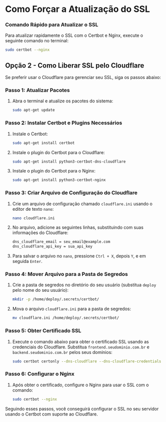 # Como Forçar a Atualização do SSL

### Comando Rápido para Atualizar o SSL

Para atualizar rapidamente o SSL com o Certbot e Nginx, execute o seguinte comando no terminal:

```bash
sudo certbot --nginx
```

## Opção 2 - Como Liberar SSL pelo Cloudflare

Se preferir usar o Cloudflare para gerenciar seu SSL, siga os passos abaixo:

### Passo 1: Atualizar Pacotes

1. Abra o terminal e atualize os pacotes do sistema:
   ```bash
   sudo apt-get update
   ```

### Passo 2: Instalar Certbot e Plugins Necessários

1. Instale o Certbot:
   ```bash
   sudo apt-get install certbot
   ```

2. Instale o plugin do Certbot para o Cloudflare:
   ```bash
   sudo apt-get install python3-certbot-dns-cloudflare
   ```

3. Instale o plugin do Certbot para o Nginx:
   ```bash
   sudo apt-get install python3-certbot-nginx
   ```

### Passo 3: Criar Arquivo de Configuração do Cloudflare

1. Crie um arquivo de configuração chamado `cloudflare.ini` usando o editor de texto `nano`:
   ```bash
   nano cloudflare.ini
   ```

2. No arquivo, adicione as seguintes linhas, substituindo com suas informações do Cloudflare:
   ```bash
   dns_cloudflare_email = seu_email@example.com
   dns_cloudflare_api_key = sua_api_key
   ```

3. Para salvar o arquivo no `nano`, pressione `Ctrl + X`, depois `Y`, e em seguida `Enter`.

### Passo 4: Mover Arquivo para a Pasta de Segredos

1. Crie a pasta de segredos no diretório do seu usuário (substitua `deploy` pelo nome do seu usuário):
   ```bash
   mkdir -p /home/deploy/.secrets/certbot/
   ```

2. Mova o arquivo `cloudflare.ini` para a pasta de segredos:
   ```bash
   mv cloudflare.ini /home/deploy/.secrets/certbot/
   ```

### Passo 5: Obter Certificado SSL

1. Execute o comando abaixo para obter o certificado SSL usando as credenciais do Cloudflare. Substitua `frontend.seudominio.com.br` e `backend.seudominio.com.br` pelos seus domínios:
   ```bash
   sudo certbot certonly --dns-cloudflare --dns-cloudflare-credentials /home/seu_usuario/.secrets/certbot/cloudflare.ini -d frontend.seudominio.com.br -d backend.seudominio.com.br --dns-cloudflare-propagation-seconds 60
   ```

### Passo 6: Configurar o Nginx

1. Após obter o certificado, configure o Nginx para usar o SSL com o comando:
   ```bash
   sudo certbot --nginx
   ```

Seguindo esses passos, você conseguirá configurar o SSL no seu servidor usando o Certbot com suporte ao Cloudflare.